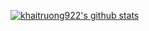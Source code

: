 [![khaitruong922's github stats](https://github-readme-stats.vercel.app/api?username=khaitruong922)](https://github.com/khaitruong922/github-readme-stats)
